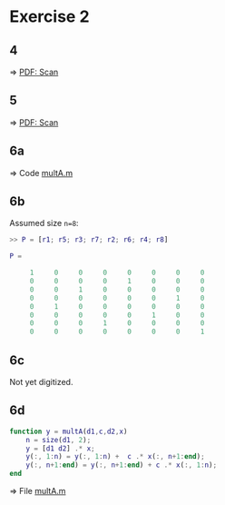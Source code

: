 Exercise 2
==========


4
--

&rArr; [PDF: Scan](https://github.com/alshain/eth-numcse/blob/master/02/4.pdf)

5
--

&rArr; [PDF: Scan](https://github.com/alshain/eth-numcse/blob/master/02/5.pdf)

6a
--

&rArr; Code [multA.m](https://github.com/alshain/eth-numcse/blob/master/02/multA.m)

6b
--

Assumed size `n=8`:

````matlab
>> P = [r1; r5; r3; r7; r2; r6; r4; r8]

P =

     1     0     0     0     0     0     0     0
     0     0     0     0     1     0     0     0
     0     0     1     0     0     0     0     0
     0     0     0     0     0     0     1     0
     0     1     0     0     0     0     0     0
     0     0     0     0     0     1     0     0
     0     0     0     1     0     0     0     0
     0     0     0     0     0     0     0     1
````

6c
--

Not yet digitized.

6d
--

````matlab
function y = multA(d1,c,d2,x)
    n = size(d1, 2);
    y = [d1 d2] .* x;
    y(:, 1:n) = y(:, 1:n) +  c .* x(:, n+1:end);
    y(:, n+1:end) = y(:, n+1:end) + c .* x(:, 1:n);
end
````

&rArr; File [multA.m](https://github.com/alshain/eth-numcse/blob/master/02/solveA.m)
